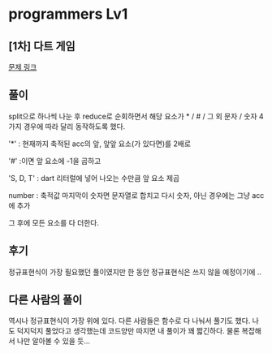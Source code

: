 # programmers Lv1

## [1차] 다트 게임

[문제 링크](https://programmers.co.kr/learn/courses/30/lessons/17682)

## 풀이

split으로 하나씩 나눈 후 
reduce로 순회하면서 해당 요소가 * / # / 그 외 문자 / 숫자
4가지 경우에 따라 달리 동작하도록 했다.

'*' : 현재까지 축적된 acc의 앞, 앞앞 요소(가 있다면)를 2배로 

'#' :이면 앞 요소에 -1을 곱하고

'S, D, T' : dart 리터럴에 넣어 나오는 수만큼 앞 요소 제곱

number : 축적값 마지막이 숫자면 문자열로 합치고 다시 숫자, 아닌 경우에는 그냥 acc에 추가

그 후에 모든 요소를 다 더한다.

## 후기

정규표현식이 가장 필요했던 풀이였지만 한 동안 정규표현식은 쓰지 않을 예정이기에 ..


## 다른 사람의 풀이

역시나 정규표현식이 가장 위에 있다. 다른 사람들은 함수로 다 나눠서 풀기도 했다.
나도 덕지덕지 풀었다고 생각했는데 코드양만 따지면 내 풀이가 꽤 짧긴하다.
물론 복잡해서 나만 알아볼 수 있을 듯... 
